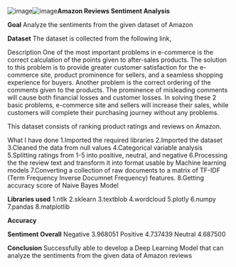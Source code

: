![image](https://github.com/user-attachments/assets/eee0e7bb-9f6b-4522-90ba-aedff72edeca)![image](https://github.com/user-attachments/assets/eee0e7bb-9f6b-4522-90ba-aedff72edeca)**Amazon Reviews Sentiment Analysis**

**Goal**
Analyze the sentiments from the given dataset of Amazon

**Dataset**
The dataset is collected from the following link, 


Description
One of the most important problems in e-commerce is the correct calculation of the points given to after-sales products. The solution to this problem is to provide greater customer satisfaction for the e-commerce site, product prominence for sellers, and a seamless shopping experience for buyers. Another problem is the correct ordering of the comments given to the products. The prominence of misleading comments will cause both financial losses and customer losses. In solving these 2 basic problems, e-commerce site and sellers will increase their sales, while customers will complete their purchasing journey without any problems.

This dataset consists of ranking product ratings and reviews on Amazon.

What I have done
1.Imported the required libraries
2.Imported the dataset
3.Cleaned the data from null values
4.Categorical variable analysis
5.Splitting ratings from 1-5 into positive, neutral, and negative
6.Processing the the review text and transform it into format usable by Machine learning models
7.Converting a collection of raw documents to a matrix of TF-IDF (Term Frequency Inverse Documnet Frequency) features.
8.Getting accuracy score of Naive Bayes Model

**Libraries used**
1.ntlk
2.sklearn
3.textblob
4.wordcloud
5.plotly
6.numpy
7.pandas
8.matplotlib

**Accuracy**

**Sentiment	Overall**
Negative	3.968051
Positive	4.737439
Neutral	4.687500

**Conclusion**
Successfully able to develop a Deep Learning Model that can analyze the sentiments from the given data of Amazon reviews


